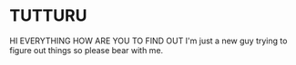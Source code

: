 # TUTTURU
HI EVERYTHING HOW ARE YOU TO FIND OUT
I'm just a new guy trying to figure out things so please bear with me.
